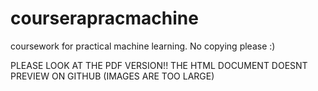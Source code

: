 # courserapracmachine
coursework for practical machine learning. No copying please :)

PLEASE LOOK AT THE PDF VERSION!! THE HTML DOCUMENT DOESNT PREVIEW ON GITHUB (IMAGES ARE TOO LARGE)
